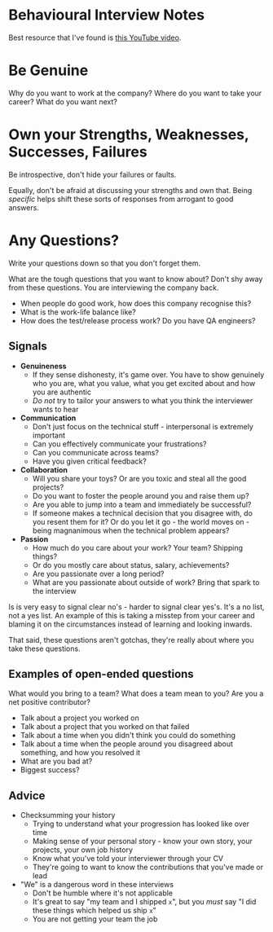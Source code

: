 # Behavioural Interview Notes
Best resource that I've found is [this YouTube video](https://www.youtube.com/watch?v=PJKYqLP6MRE).

# Be Genuine
Why do you want to work at the company? Where do you want to take your career? What do you want next?

# Own your Strengths, Weaknesses, Successes, Failures
Be introspective, don't hide your failures or faults.

Equally, don't be afraid at discussing your strengths and own that. Being _specific_ helps shift these sorts of responses from arrogant to good answers.

# Any Questions?
Write your questions down so that you don't forget them.

What are the tough questions that you want to know about? Don't shy away from these questions. You are interviewing the company back.

- When people do good work, how does this company recognise this?
- What is the work-life balance like?
- How does the test/release process work? Do you have QA engineers?

## Signals 
- **Genuineness**
	- If they sense dishonesty, it's game over. You have to show genuinely who you are, what you value, what you get excited about and how you are authentic
	- _Do not_ try to tailor your answers to what you think the interviewer wants to hear
- **Communication**
	- Don't just focus on the technical stuff - interpersonal is extremely important
	- Can you effectively communicate your frustrations?
	- Can you communicate across teams?
	- Have you given critical feedback?
- **Collaboration**
	- Will you share your toys? Or are you toxic and steal all the good projects?
	- Do you want to foster the people around you and raise them up?
	- Are you able to jump into a team and immediately be successful?
	- If someone makes a technical decision that you disagree with, do you resent them for it? Or do you let it go - the world moves on - being magnanimous when the technical problem appears?
- **Passion**
	- How much do you care about your work? Your team? Shipping things?
	- Or do you mostly care about status, salary, achievements?
	- Are you passionate over a long period?
	- What are you passionate about outside of work? Bring that spark to the interview

Is is very easy to signal clear no's - harder to signal clear yes's. It's a no list, not a yes list. An example of this is taking a misstep from your career and blaming it on the circumstances instead of learning and looking inwards.

That said, these questions aren't gotchas, they're really about where you take these questions.

## Examples of open-ended questions

What would you bring to a team? What does a team mean to you? Are you a net positive contributor?

- Talk about a project you worked on
- Talk about a project that you worked on that failed
- Talk about a time when you didn't think you could do something
- Talk about a time when the people around you disagreed about something, and how you resolved it
- What are you bad at?
- Biggest success? 

## Advice

- Checksumming your history
	- Trying to understand what your progression has looked like over time
	- Making sense of your personal story - know your own story, your projects, your own job history
	- Know what you've told your interviewer through your CV
	- They're going to want to know the contributions that you've made or lead
- "We" is a dangerous word in these interviews
	- Don't be humble where it's not applicable
	- It's great to say "my team and I shipped `x`", but you _must_ say "I did these things which helped us ship `x`"
	- You are not getting your team the job

